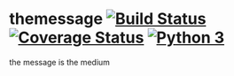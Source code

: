 # themessage [![Build Status](https://travis-ci.org/hyzhak/themessage.svg?branch=feature%2Fci)](https://travis-ci.org/hyzhak/themessage) [![Coverage Status](https://coveralls.io/repos/github/hyzhak/themessage/badge.svg?branch=master)](https://coveralls.io/github/hyzhak/themessage?branch=master) [![Python 3](https://pyup.io/repos/github/hyzhak/themessage/python-3-shield.svg)](https://pyup.io/repos/github/hyzhak/themessage/)
the message is the medium
